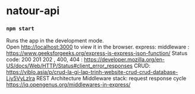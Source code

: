 # natour-api

### `npm start`

Runs the app in the development mode.\
Open [http://localhost:3000](http://localhost:3000) to view it in the browser.
express: middleware : https://www.geeksforgeeks.org/express-js-express-json-function/
Status code: 200 201 202 , 400, 404 : https://developer.mozilla.org/en-US/docs/Web/HTTP/Status#client_error_responses
CRUD: https://viblo.asia/p/crud-la-gi-lap-trinh-website-crud-crud-database-Ljy5VyLzlra
REST Architecture
Middleware stack: request response cycle https://iq.opengenus.org/middlewares-in-express/
